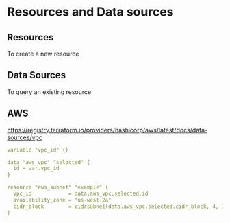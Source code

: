 # Resources and Data sources

## Resources
To create a new resource

## Data Sources
To query an existing resource

## AWS 
https://registry.terraform.io/providers/hashicorp/aws/latest/docs/data-sources/vpc

```yaml
variable "vpc_id" {}

data "aws_vpc" "selected" {
  id = var.vpc_id
}

resource "aws_subnet" "example" {
  vpc_id            = data.aws_vpc.selected.id
  availability_zone = "us-west-2a"
  cidr_block        = cidrsubnet(data.aws_vpc.selected.cidr_block, 4, 1)
}
```